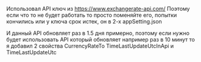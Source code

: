 Использовал API ключ из https://www.exchangerate-api.com/
Поэтому если что то не будет работать то просто поменяйте его, попытки кончились или у ключа срок истек, он в 2-х appSetting.json

И данный API обновляет раз в 1.5 дня примерно, поэтому если нужно будет использовать API который обновляет например раз в 10 минут
то я добавил 2 свойства CurrencyRateTo TimeLastUpdateUtcInApi и TimeLastUpdateUtc
